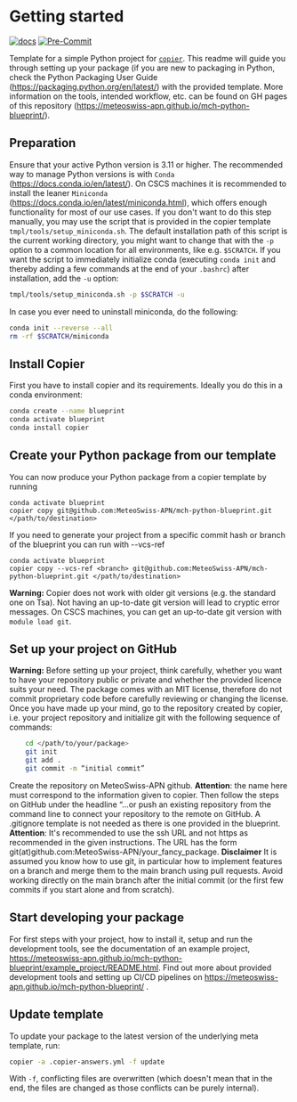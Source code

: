 # Getting started
[![docs](https://github.com/MeteoSwiss-APN/mch-python-blueprint/actions/workflows/blueprint-docs.yaml/badge.svg)](https://meteoswiss-apn.github.io/mch-python-blueprint/)
[![Pre-Commit](https://github.com/MeteoSwiss-APN/mch-python-blueprint/actions/workflows/blueprint-pre-commit.yml/badge.svg)](https://github.com/MeteoSwiss-APN/mch-python-blueprint/actions/workflows/blueprint-pre-commit.yml)


Template for a simple Python project for [`copier`](https://github.com/copier-org/copier). This readme will guide you through setting up your package (if you are new to packaging in Python, check the Python Packaging User Guide (https://packaging.python.org/en/latest/) with the provided template.
More information on the tools, intended workflow, etc. can be found on
GH pages of this repository (https://meteoswiss-apn.github.io/mch-python-blueprint/).

## Preparation

Ensure that your active Python version is 3.11 or higher.
The recommended way to manage Python versions is with `Conda`
(https://docs.conda.io/en/latest/).
On CSCS machines it is recommended to install the leaner `Miniconda`
(https://docs.conda.io/en/latest/miniconda.html),
which offers enough functionality for most of our use cases.
If you don't want to do this step manually, you may use the script that is
provided in the copier template `tmpl/tools/setup_miniconda.sh`.
The default installation path of this script is the current working directory,
you might want to change that with the `-p` option to a common location for all
environments, like e.g. `$SCRATCH`. If you want the script to immediately
initialize conda (executing `conda init` and thereby adding a few commands at the
end of your `.bashrc`) after installation, add the `-u` option:

```bash
tmpl/tools/setup_miniconda.sh -p $SCRATCH -u
```

In case you ever need to uninstall miniconda, do the following:

```bash
conda init --reverse --all
rm -rf $SCRATCH/miniconda
```

## Install Copier

First you have to install copier and its requirements. Ideally you do this in a conda environment:
```bash
conda create --name blueprint
conda activate blueprint
conda install copier
```

## Create your Python package from our template
You can now produce your Python package from a copier template by running
```
conda activate blueprint
copier copy git@github.com:MeteoSwiss-APN/mch-python-blueprint.git </path/to/destination>
```
If you need to generate your project from a specific commit hash or branch of the blueprint you can run with --vcs-ref

```
conda activate blueprint
copier copy --vcs-ref <branch> git@github.com:MeteoSwiss-APN/mch-python-blueprint.git </path/to/destination>
```

**Warning:**
Copier does not work with older git versions (e.g. the standard one on Tsa). Not having an up-to-date git version will lead to cryptic error messages. On CSCS machines, you can get an up-to-date git version with `module load git`.


## Set up your project on GitHub

**Warning:** Before setting up your project, think carefully, whether you want to have your repository public or private and whether the provided licence
suits your need. The package comes with an MIT license, therefore do not commit proprietary code before carefully reviewing or changing the license.
Once you have made up your mind, go to the repository created by copier, i.e. your project
repository and initialize git with the following sequence of commands:

```bash
    cd </path/to/your/package>
    git init
    git add .
    git commit -m “initial commit”
```
Create the repository on MeteoSwiss-APN github. **Attention**: the name here must correspond to the information given to copier. Then follow the steps on
GitHub under the headline “…or push an existing repository from the command line to connect your repository to the remote on GitHub. A .gitignore template
is not needed as there is one provided in the blueprint. **Attention**: It's recommended to use the ssh URL and not https as recommended in the given
instructions. The URL has the form git(at)github.com:MeteoSwiss-APN/your_fancy_package.
**Disclaimer** It is assumed you know how to use git, in particular how to implement features on a branch and merge them to the main branch using pull requests.
Avoid working directly on the main branch after the initial commit (or the first few commits if you start alone and from scratch).

## Start developing your package

For first steps with your project, how to install it, setup and run the development tools, see the documentation of an example project, https://meteoswiss-apn.github.io/mch-python-blueprint/example_project/README.html.
Find
out more about provided development tools and setting up CI/CD pipelines on https://meteoswiss-apn.github.io/mch-python-blueprint/ .

## Update template

To update your package to the latest version of the underlying meta template, run:

```bash
copier -a .copier-answers.yml -f update
```

With `-f`, conflicting files are overwritten (which doesn't mean that in the end, the files are changed as those conflicts can be purely internal).
